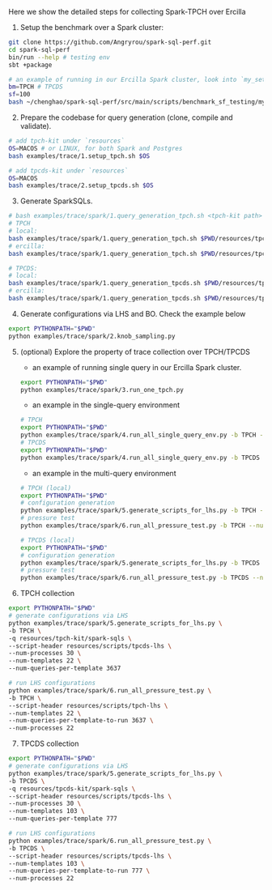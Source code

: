 Here we show the detailed steps for collecting Spark-TPCH over Ercilla

1. Setup the benchmark over a Spark cluster:

```bash
git clone https://github.com/Angryrou/spark-sql-perf.git
cd spark-sql-perf
bin/run --help # testing env
sbt +package

# an example of running in our Ercilla Spark cluster, look into `my_set_benchmark.sh` for more details
bm=TPCH # TPCDS
sf=100
bash ~/chenghao/spark-sql-perf/src/main/scripts/benchmark_sf_testing/my_set_benchmark.sh $bm $sf
```

2. Prepare the codebase for query generation (clone, compile and validate).

```bash
# add tpch-kit under `resources`
OS=MACOS # or LINUX, for both Spark and Postgres
bash examples/trace/1.setup_tpch.sh $OS

# add tpcds-kit under `resources`
OS=MACOS
bash examples/trace/2.setup_tpcds.sh $OS
```

3. Generate SparkSQLs. 

```bash
# bash examples/trace/spark/1.query_generation_tpch.sh <tpch-kit path> <query-out path> <#queries per template> <SF-100 by default>
# TPCH
# local:
bash examples/trace/spark/1.query_generation_tpch.sh $PWD/resources/tpch-kit $PWD/resources/tpch-kit/spark-sqls 3
# ercilla:
bash examples/trace/spark/1.query_generation_tpch.sh $PWD/resources/tpch-kit $PWD/resources/tpch-kit/spark-sqls 4545

# TPCDS:
# local:
bash examples/trace/spark/1.query_generation_tpcds.sh $PWD/resources/tpcds-kit $PWD/resources/tpcds-kit/spark-sqls 3
# ercilla:
bash examples/trace/spark/1.query_generation_tpcds.sh $PWD/resources/tpcds-kit $PWD/resources/tpcds-kit/spark-sqls 971
```

4. Generate configurations via LHS and BO. Check the example below

```bash
export PYTHONPATH="$PWD"
python examples/trace/spark/2.knob_sampling.py
```

5. (optional) Explore the property of trace collection over TPCH/TPCDS
   - an example of running single query in our Ercilla Spark cluster.
    ```bash
    export PYTHONPATH="$PWD"
    python examples/trace/spark/3.run_one_tpch.py
    ```
   - an example in the single-query environment
   ```bash
   # TPCH
   export PYTHONPATH="$PWD"
   python examples/trace/spark/4.run_all_single_query_env.py -b TPCH -q resources/tpch-kit/spark-sqls --num-templates 22
   # TPCDS
   export PYTHONPATH="$PWD" 
   python examples/trace/spark/4.run_all_single_query_env.py -b TPCDS -q resources/tpcds-kit/spark-sqls --num-templates 103
   ```
   - an example in the multi-query environment
   ```bash
   # TPCH (local)
   export PYTHONPATH="$PWD"
   # configuration generation
   python examples/trace/spark/5.generate_scripts_for_lhs.py -b TPCH -q resources/tpch-kit/spark-sqls --num-processes 6 --num-templates 22 --num-queries-per-template 3 --script-header resources/scripts/tpch-lhs
   # pressure test
   python examples/trace/spark/6.run_all_pressure_test.py -b TPCH --num-processes 22 --num-templates 22 --num-queries-per-template-to-run 3 --debug 1 --script-header resources/scripts/tpch-lhs
   
   # TPCDS (local)
   export PYTHONPATH="$PWD"
   # configuration generation
   python examples/trace/spark/5.generate_scripts_for_lhs.py -b TPCDS -q resources/tpcds-kit/spark-sqls --num-processes 6 --num-templates 103 --num-queries-per-template 3 --script-header resources/scripts/tpcds-lhs
   # pressure test
   python examples/trace/spark/6.run_all_pressure_test.py -b TPCDS --num-processes 22 --num-templates 103 --num-queries-per-template-to-run 3 --debug 1 --script-header resources/scripts/tpcds-lhs
   ```

6. TPCH collection 

```bash
export PYTHONPATH="$PWD"
# generate configurations via LHS
python examples/trace/spark/5.generate_scripts_for_lhs.py \
-b TPCH \
-q resources/tpch-kit/spark-sqls \
--script-header resources/scripts/tpcds-lhs \
--num-processes 30 \
--num-templates 22 \
--num-queries-per-template 3637

# run LHS configurations 
python examples/trace/spark/6.run_all_pressure_test.py \
-b TPCH \
--script-header resources/scripts/tpch-lhs \
--num-templates 22 \
--num-queries-per-template-to-run 3637 \
--num-processes 22  
```

7. TPCDS collection

```bash
export PYTHONPATH="$PWD"
# generate configurations via LHS
python examples/trace/spark/5.generate_scripts_for_lhs.py \
-b TPCDS \
-q resources/tpcds-kit/spark-sqls \
--script-header resources/scripts/tpcds-lhs \
--num-processes 30 \
--num-templates 103 \
--num-queries-per-template 777

# run LHS configurations 
python examples/trace/spark/6.run_all_pressure_test.py \
-b TPCDS \
--script-header resources/scripts/tpcds-lhs \
--num-templates 103 \
--num-queries-per-template-to-run 777 \
--num-processes 22  
```